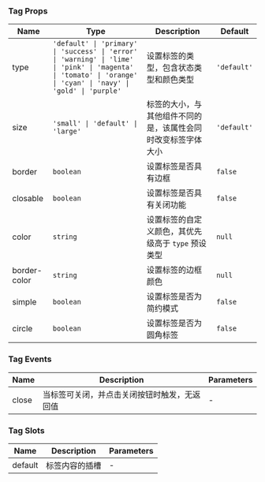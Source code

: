 ### Tag Props

| Name         | Type    | Description                                                                                                                                                                                         | Default    |
| ------------ | ------- | -------------------------------------------------------------------------------------------------------------------------------------------------------------------------------------------- | --------- |
| type         | `'default' \| 'primary' \| 'success' \| 'error' \| 'warning' \| 'lime' \| 'pink' \| 'magenta' \| 'tomato' \| 'orange' \| 'cyan' \| 'navy' \| 'gold' \| 'purple'`  | 设置标签的类型，包含状态类型和颜色类型  | `'default'` |
| size         | `'small' \| 'default' \| 'large'`  | 标签的大小，与其他组件不同的是，该属性会同时改变标签字体大小                                                                                           | `'default'` |
| border       | `boolean` | 设置标签是否具有边框                                                                                                                                                                         | `false`     |
| closable     | `boolean` | 设置标签是否具有关闭功能                                                                                                                                                                     | `false`     |
| color        | `string`  | 设置标签的自定义颜色，其优先级高于 `type` 预设类型                                                                                                                                           | `null`      |
| border-color | `string`  | 设置标签的边框颜色                                                                                                                                                                           | `null`      |
| simple       | `boolean` | 设置标签是否为简约模式                                                                                                                                                                       | `false`     |
| circle       | `boolean` | 设置标签是否为圆角标签                                                                                                                                                                       | `false`     |

### Tag Events

| Name     | Description                                         | Parameters |
| -------- | -------------------------------------------- | ---- |
| close | 当标签可关闭，并点击关闭按钮时触发，无返回值 | -    |

### Tag Slots

| Name    | Description           | Parameters |
| ------- | -------------- | --- |
| default | 标签内容的插槽 | - |
